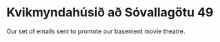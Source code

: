 Kvikmyndahúsið að Sóvallagötu 49
================================

Our set of emails sent to promote our basement movie theatre.
